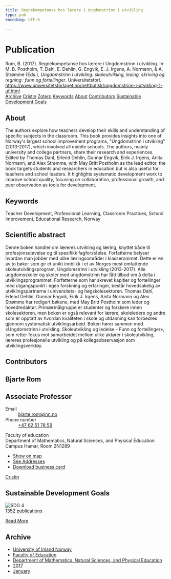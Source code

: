 ```yaml
---
title: Regnekompetanse hos lærere i Ungdomstrinn i utvikling
type: pub
encoding: UTF-8

---
```

<h1>Publication</h1>
<article id="csl-bib-container-T7P5GPCA" class="csl-bib-container">
  <div class="csl-bib-body"> <div class="csl-entry">Rom, B. (2017). Regnekompetanse hos lærere i Ungdomstrinn i utvikling. In M. B. Postholm, T. Dahl, E. Dehlin, G. Engvik, E. J. Irgens, A. Normann, &#38; A. Strømme (Eds.), <i>Ungdomstrinn i utvikling: skoleutvikling, lesing, skriving og regning : funn og fortellinger</i>. Universitetsforl. <a href="https://www.universitetsforlaget.no/nettbutikk/ungdomstrinn-i-utvikling-1-uf.html">https://www.universitetsforlaget.no/nettbutikk/ungdomstrinn-i-utvikling-1-uf.html</a></div> </div>
  <div class="csl-bib-buttons">
    <a href="#taxonomy-article-T7P5GPCA" alt="archive" class="csl-bib-button">Archive</a>
    <a href="https://app.cristin.no/results/show.jsf?id=1440736" alt="Cristin" class="csl-bib-button">Cristin</a>
    <a href="http://zotero.org/groups/5881554/items/T7P5GPCA" alt="Zotero" class="csl-bib-button">Zotero</a>
    <a href="#keywords-article-T7P5GPCA" alt="keywords" class="csl-bib-button">Keywords</a>
    <a href="#about-article-T7P5GPCA" alt="about_pub" class="csl-bib-button">About</a>
    <a href="#contributors-article-T7P5GPCA" alt="contributors" class="csl-bib-button">Contributors</a>
    <a href="#sdg-article-T7P5GPCA" alt="sdg" class="csl-bib-button">Sustainable Development Goals</a>
  </div>
  <div id="csl-bib-meta-container-T7P5GPCA"></div>
</article>
<div id="csl-bib-meta-T7P5GPCA" class="csl-bib-meta">
  <article id="about-article-T7P5GPCA" class="about_pub-article">
    <h1>About</h1>
    The authors explore how teachers develop their skills and understanding of specific subjects in the classroom. This book provides insights into one of Norway's largest school improvement programs, "Ungdomstrinn i utvikling" (2013-2017), which involved all middle schools. The authors, mainly university and college partners, share their research and experiences. Edited by Thomas Dahl, Erlend Dehlin, Gunnar Engvik, Eirik J. Irgens, Anita Normann, and Alex Strømme, with May Britt Postholm as the lead editor, the book targets students and researchers in education but is also useful for teachers and school leaders. It highlights systematic development work to improve school quality, focusing on collaboration, professional growth, and peer observation as tools for development.
  </article>
  <article id="keywords-article-T7P5GPCA" class="keywords-article">
    <h1>Keywords</h1>
    Teacher Development, Professional Learning, Classroom Practices, School Improvement, Educational Research, Norway
  </article>
  <article id="abstract-article-T7P5GPCA" class="abstract-article">
    <h1>Scientific abstract</h1>
    Denne boken handler om læreres utvikling og læring, knyttet både til profesjonsutøvelse og til spesifikk fagforståelse. Forfatterne belyser hvordan man jobber med ulike læringsområder i klasserommet. Dette er en av to bøker som gir et unikt innblikk i et av Norges mest omfattende skoleutviklingsprogram, Ungdomstrinn i utvikling (2013-2017). Alle ungdomsskoler og skoler med ungdomstrinn har fått tilbud om å delta i utviklingsprogrammet. Forfatterne som har skrevet kapitler og fortellinger med utgangspunkt i egen forskning og erfaringer, består hovedsakelig av utviklingspartnerne i universitets- og høgskolesektoren. Thomas Dahl, Erlend Dehlin, Gunnar Engvik, Eirik J. Irgens, Anita Normann og Alex Strømme har redigert bøkene, med May Britt Postholm som leder og hovedredaktør. Primærmålgruppe er studenter og forskere innen skolesektoren, men boken er også relevant for lærere, skoleledere og andre som er opptatt av hvordan kvaliteten i skole og utdanning kan forbedres gjennom systematisk utviklingsarbeid. Boken hører sammen med «Ungdomstrinn i utvikling. Skoleutvikling og ledelse - Funn og fortellinger», som retter fokus mot samarbeidet mellom ulike aktører i skoleutvikling, læreres profesjonelle utvikling og på kollegaobservasjon som utviklingsverktøy.
  </article>
  <article id="contributors-article-T7P5GPCA" class="contributors-article">
    <h1>Contributors</h1>
    <div class="personas"> <div class="vrtx-hinn-person-card"> <div class="photo"> <i class="lar la-user-circle missing-person"></i> </div> <div class="info"> <hgroup><h1>Bjarte Rom</h1> <h2>Associate Professor</h2> </hgroup><dl> <dt>Email</dt> <dd> <a href="mailto:bjarte.rom@inn.no">bjarte.rom@inn.no</a> </dd> <dt>Phone number</dt> <dd><a href="tel:+4762517859"> +47 62 51 78 59 </a></dd> </dl> <p> Faculty of education<br> Department of Mathematics, Natural Sciences, and Physical Education<br> Campus Hamar, Room 2N1289 </p> <ul class="vrtx-hinn-links"> <li><a href="https://www.google.com/maps?q=60.79677,11.07358">Show on map</a></li> <li><a href="https://www.inn.no/english/find-an-employee/bjarte-rom.html#vrtx-hinn-addresses">See Addresses</a></li> <li><a href="https://www.inn.no/english/find-an-employee/bjarte-rom.html?vrtx=vcf">Download business card</a></li> </ul> </div> </div> <a href="https://app.cristin.no/persons/show.jsf?id=38831" alt="Cristin URL" class="personas-cristin">Cristin</a> </div>
  </article>
  <article id="sdg-article-T7P5GPCA" class="sdg-article">
    <h1>Sustainable Development Goals</h1>
    <div class="sdg-container"><div id="sdg4" class="sdg">
        <img src="{{< params subfolder >}}images/sdg/sdg04_en.png" class="image" alt="SDG 4">
        <div class="sdg-overlay">
          <a href="{{< params subfolder >}}en/archive/?sdg=4#archive" class="sdg-publication-count"><span>1352</span> publications</a>
          <p><a href="https://sdgs.un.org/goals/goal4" class="sdg-read-more">Read More</a></p>
        </div>
      </div></div>
  </article>
  <article id="taxonomy-article-T7P5GPCA" class="taxonomy-article">
    <h1>Archive</h1>
    <ul>
      <li><a href="{{< params subfolder >}}en/archive/?key=3DCRN523">University of Inland Norway</a></li>
      <li><a href="{{< params subfolder >}}en/archive/?key=WYNZA47F">Faculty of Education</a></li>
      <li><a href="{{< params subfolder >}}en/archive/?key=LLA4BC9U">Department of Mathematics, Natural Sciences, and Physical Education</a></li>
      <li><a href="{{< params subfolder >}}en/archive/?key=TEIZSJNQ">2017</a></li>
      <li><a href="{{< params subfolder >}}en/archive/?key=VJJBH5GZ">January</a></li>
    </ul>
  </article>
</div>
